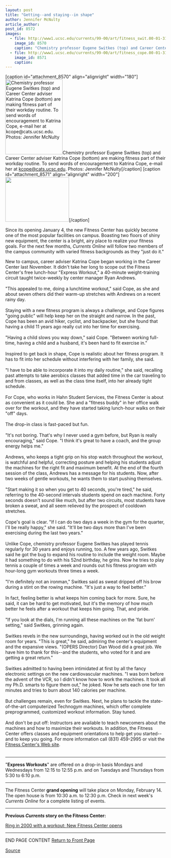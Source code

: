 ```yaml
---
layout: post
title: "Getting--and staying--in shape"
author: Jennifer McNulty
article_author: 
post_id: 8572
images:
  - file: http://www1.ucsc.edu/currents/99-00/art/fitness_swit.00-01-31.180.jpg
    image_id: 8570
    caption: "Chemistry professor Eugene Switkes (top) and Career Center adviser Katrina Cope (bottom) are making fitness part of their workday routine. To send words of encouragement to Katrina Cope, e-mail her at kcope@cats.ucsc.edu. Photos: Jennifer McNulty"
  - file: http://www1.ucsc.edu/currents/99-00/art/fitness_cope.00-01-31.200.jpg
    image_id: 8571
    caption: 
---
```


[caption id="attachment_8570" align="alignright" width="180"]<a href="http://dev-ucsc-news.pantheonsite.io/wp-content/uploads/2000/01/fitness_swit.00-01-31.180.jpg"><img class="size-full wp-image-8570" src="http://dev-ucsc-news.pantheonsite.io/wp-content/uploads/2000/01/fitness_swit.00-01-31.180.jpg" alt="Chemistry professor Eugene Switkes (top) and Career Center adviser Katrina Cope (bottom) are making fitness part of their workday routine. To send words of encouragement to Katrina Cope, e-mail her at kcope@cats.ucsc.edu. Photos: Jennifer McNulty" width="180" height="235" /></a>Chemistry professor Eugene Switkes (top) and Career Center adviser Katrina Cope (bottom) are making fitness part of their workday routine. To send words of encouragement to Katrina Cope, e-mail her at kcope@cats.ucsc.edu. Photos: Jennifer McNulty[/caption]
[caption id="attachment_8571" align="alignright" width="200"]<a href="http://dev-ucsc-news.pantheonsite.io/wp-content/uploads/2000/01/fitness_cope.00-01-31.200.jpg"><img class="size-full wp-image-8571" src="http://dev-ucsc-news.pantheonsite.io/wp-content/uploads/2000/01/fitness_cope.00-01-31.200.jpg" alt="" width="200" height="140" /></a>[/caption]
<p>
  Since its opening January 4, the new Fitness Center has quickly become one of the most popular facilities on campus. Boasting two floors of shiny new equipment, the center is a bright, airy place to realize your fitness goals. For the next few months, <i>Currents Online</i> will follow two members of the campus community with varied fitness backgrounds as they "just do it."
</p>New to campus, career adviser Katrina Cope began working in the Career Center last November. It didn't take her long to scope out the Fitness Center's free lunch-hour "Express Workout," a 40-minute weight-training circuit taught twice-weekly by center manager Ryan Andrews.<br>
<br>
"This appealed to me, doing a lunchtime workout," said Cope, as she and about seven others did their warm-up stretches with Andrews on a recent rainy day.<br>
<br>
Staying with a new fitness program is always a challenge, and Cope figures "going public" will help keep her on the straight and narrow. In the past, Cope has been an avid hiker, cyclist, and backpacker, but she found that having a child 11 years ago really cut into her time for exercising.<br>
<br>
"Having a child slows you way down," said Cope. "Between working full-time, having a child and a husband, it's been hard to fit exercise in."<br>
<br>
Inspired to get back in shape, Cope is realistic about her fitness program. It has to fit into her schedule without interfering with her family, she said.<br>
<br>
"I have to be able to incorporate it into my daily routine," she said, recalling past attempts to take aerobics classes that added time in the car traveling to and from classes, as well as the class time itself, into her already tight schedule.<br>
<br>
For Cope, who works in Hahn Student Services, the Fitness Center is about as convenient as it could be. She and a "fitness buddy" in her office walk over for the workout, and they have started taking lunch-hour walks on their "off" days.<br>
<br>
The drop-in class is fast-paced but fun.<br>
<br>
"It's not boring. That's why I never used a gym before, but Ryan is really encouraging," said Cope. "I think it's great to have a coach, and the group energy helps me."<br>
<br>
Andrews, who keeps a tight grip on his stop watch throughout the workout, is watchful and helpful, correcting posture and helping his students adjust the machines for the right fit and maximum benefit. At the end of the fourth session of the class, Andrews has a message for his students. Now, after two weeks of gentle workouts, he wants them to start pushing themselves.<br>
<br>
"Start making it so when you get to 40 seconds, you're tired," he said, referring to the 40-second intervals students spend on each machine. Forty seconds doesn't sound like much, but after two circuits, most students have broken a sweat, and all seem relieved by the prospect of cooldown stretches.<br>
<br>
Cope's goal is clear. "If I can do two days a week in the gym for the quarter, I'll be really happy," she said. "It'll be two days more than I've been exercising during the last two years."<br>
<br>
Unlike Cope, chemistry professor Eugene Switkes has played tennis regularly for 30 years and enjoys running, too. A few years ago, Switkes said he got the bug to expand his routine to include the weight room. Maybe it had something to do with his 52nd birthday, he grins. Now he tries to play tennis a couple of times a week and rounds out his fitness program with hour-long gym workouts three times a week.<br>
<br>
"I'm definitely not an ironman," Switkes said as sweat dripped off his brow during a stint on the rowing machine. "It's just a way to feel better."<br>
<br>
In fact, feeling better is what keeps him coming back for more. Sure, he said, it can be hard to get motivated, but it's the memory of how much better he feels after a workout that keeps him going. That, and pride.<br>
<br>
"If you look at the dials, I'm running all these machines on the 'fat burn' setting," said Switkes, grinning again.<br>
<br>
Switkes revels in the new surroundings, having worked out in the old weight room for years. "This is great," he said, admiring the center's equipment and the expansive views. "(OPERS Director) Dan Wood did a great job. We have him to thank for this--and the students, who voted for it and are getting a great return."<br>
<br>
Switkes admitted to having been intimidated at first by all the fancy electronic settings on the new cardiovascular machines. "I was born before the advent of the VCR, so I didn't know how to work the machines. It took all my Ph.D. smarts to figure them out," he joked. Now he sets each one for ten minutes and tries to burn about 140 calories per machine.<br>
<br>
But challenges remain, even for Switkes. Next, he plans to tackle the state-of-the-art computerized Technogym machines, which offer complete preprogrammed, customized workout information. Stay tuned.<br>
<br>
And don't be put off: Instructors are available to teach newcomers about the machines and how to maximize their workouts. In addition, the Fitness Center offers classes and equipment orientations to help get you started--and to keep you going. For more information call (831) 459-2995 or visit the <a href="http://www.ucsc.edu/opers/wellness/pages/wellness_main.html">Fitness Center's Web site</a>.<br>
<br>
<hr>
<p>
  "<b>Express Workouts</b>" are offered on a drop-in basis Mondays and Wednesdays from 12:15 to 12:55 p.m. and on Tuesdays and Thursdays from 5:30 to 6:10 p.m.
</p>
<hr>
<p>
  The Fitness Center <b>grand opening</b> will take place on Monday, February 14. The open house is from 10:30 a.m. to 12:30 p.m. Check in next week's <i>Currents Online</i> for a complete listing of events.
</p>
<hr>
<p>
  <b>Previous <i>Currents</i> story on the Fitness Center:</b>
</p>
<p>
  <a href="../01-03/fitness.html">Ring in 2000 with a workout: New Fitness Center opens</a>
</p>
<hr>
<p>
  END PAGE CONTENT <a href="../../index.html">Return to Front Page</a> <img align="bottom" alt=" " border="0" height="1" src="../../images/trans.gif" width="385">
</p>
<p><a href="http://www1.ucsc.edu/currents/99-00/01-31/fitness1.html" title="Permalink to fitness1">Source</a></p>
